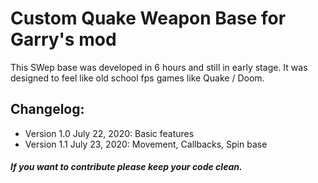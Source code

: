 # Custom Quake Weapon Base for Garry's mod

This SWep base was developed in 6 hours and still in early stage.
It was designed to feel like old school fps games like Quake / Doom.

## Changelog:
* Version 1.0 July 22, 2020:
  Basic features
* Version 1.1 July 23, 2020:
  Movement, Callbacks, Spin base

##### *If you want to contribute please keep your code clean.*